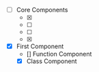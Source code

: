 - [ ] Core Components
  - [x] <View>
  - [ ] <Image>
  - [ ] <ScrollView>
  - [x] <TextInput>
- [x] First Component
  - [] Function Component
  - [x] Class Component
